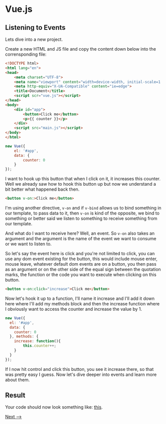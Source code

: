 # Vue.js

## Listening to Events

Lets dive into a new project.

Create a new HTML and JS file and copy the content down below into the corrensponding file:

```html
<!DOCTYPE html>
<html lang="en">
<head>
    <meta charset="UTF-8">
    <meta name="viewport" content="width=device-width, initial-scale=1.0">
    <meta http-equiv="X-UA-Compatible" content="ie=edge">
    <title>Document</title>
    <script scr="vue.js"></script>
</head>
<body>
    <div id="app">
        <button>Click me</button>
        <p>{{ counter }}</p>
    </div>
    <script src="main.js"></script>
</body>
</html>
```

```javascript
new Vue({
    el: '#app',
    data: {
        counter: 0
    }
});
```
I want to hook up this button that when I click on it, it increases this counter. Well we already saw how to hook this button up but now we understand a bit better what happened back then.

```html
<button v-on:>Click me</button>
```

I'm using another directive, ``v-on`` and if ``v-bind`` allows us to bind something in our template, to pass data to it, then ``v-on`` is kind of the opposite, we bind to something or better said we listen to something to receive something from our template. 

And what do I want to receive here? Well, an event. So ``v-on`` also takes an argument and the argument is the name of the event we want to consume or we want to listen to.

So let's say the event here is click and you're not limited to click, you can use any dom event existing for the button, this would include mouse enter, mouse leave, whatever default dom events are on a button, you then pass as an argument or on the other side of the equal sign between the quotation marks, the function or the code you want to execute when clicking on this button.

```html
<button v-on:click="increase">Click me</button>
```

Now let's hook it up to a function, I'll name it increase and I'll add it down here where I'll add my methods block and then the increase function where I obviously want to access the counter and increase the value by 1. 

```javascript
new Vue({
  el: '#app',
  data: {
    counter: 0
  }, methods: {
  	increase: function(){
    	this.counter++;
    }
  }
});
```

If I now hit control and click this button, you see it increase there, so that was pretty easy I guess. Now let's dive deeper into events and learn more about them.

## Result
Your code should now look something like: [this](https://jsfiddle.net/ministrare/dscbtL0j/).

[Next -->](./Getting-Event-Data.md)
